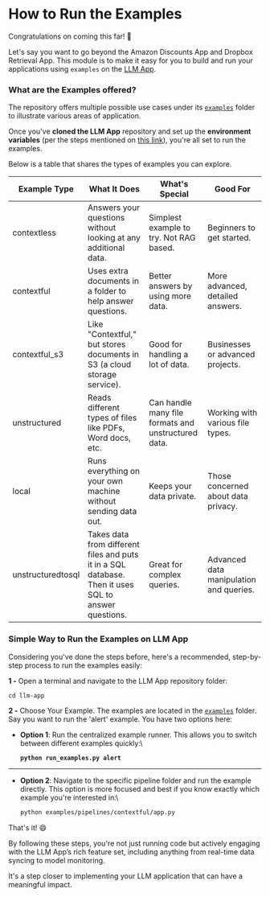 # How to Run the Examples

Congratulations on coming this far! :tada:

Let's say you want to go beyond the Amazon Discounts App and Dropbox Retrieval App. This module is to make it easy for you to build and run your applications using `examples` on the [LLM App](https://github.com/pathwaycom/llm-app).&#x20;

### What are the Examples offered?

The repository offers multiple possible use cases under its [`examples`](https://github.com/pathwaycom/llm-app/tree/main/examples/pipelines) folder to illustrate various areas of application.

Once you've **cloned the LLM App** repository and set up the **environment variables** (per the steps mentioned on [this link](https://github.com/pathwaycom/llm-app#step-1-clone-the-repository)), you're all set to run the examples.&#x20;

Below is a table that shares the types of examples you can explore.&#x20;



| Example Type      | What It Does                                                                                         | What's Special                                      | Good For                                |
| ----------------- | ---------------------------------------------------------------------------------------------------- | --------------------------------------------------- | --------------------------------------- |
| contextless       | Answers your questions without looking at any additional data.                                       | Simplest example to try. Not RAG based.             | Beginners to get started.               |
| contextful        | Uses extra documents in a folder to help answer questions.                                           | Better answers by using more data.                  | More advanced, detailed answers.        |
| contextful\_s3    | Like "Contextful," but stores documents in S3 (a cloud storage service).                             | Good for handling a lot of data.                    | Businesses or advanced projects.        |
| unstructured      | Reads different types of files like PDFs, Word docs, etc.                                            | Can handle many file formats and unstructured data. | Working with various file types.        |
| local             | Runs everything on your own machine without sending data out.                                        | Keeps your data private.                            | Those concerned about data privacy.     |
| unstructuredtosql | Takes data from different files and puts it in a SQL database. Then it uses SQL to answer questions. | Great for complex queries.                          | Advanced data manipulation and queries. |



### Simple Way to Run the Examples on LLM App

Considering you've done the steps before, here's a recommended, step-by-step process to run the examples easily:

**1 -** Open a terminal and navigate to the LLM App repository folder:

```bash
cd llm-app
```

**2 -** Choose Your Example. The examples are located in the [`examples`](https://github.com/pathwaycom/llm-app/tree/main/examples/pipelines) folder. Say you want to run the 'alert' example. You have two options here:

*   **Option 1**: Run the centralized example runner. This allows you to switch between different examples quickly:\


    <pre class="language-bash"><code class="lang-bash"><strong>python run_examples.py alert
    </strong></code></pre>

***

*   **Option 2**: Navigate to the specific pipeline folder and run the example directly. This option is more focused and best if you know exactly which example you're interested in:\


    ```bash
    python examples/pipelines/contextful/app.py
    ```

That's it! :smile:

By following these steps, you're not just running code but actively engaging with the LLM App’s rich feature set, including anything from real-time data syncing to model monitoring.&#x20;

It's a step closer to implementing your LLM application that can have a meaningful impact.
